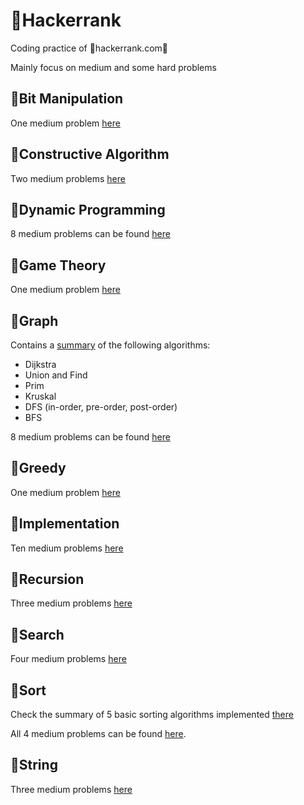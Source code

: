 # &#x1F34F;Hackerrank

Coding practice of &#x1F34F;hackerrank.com&#x1F34F;

Mainly focus on medium and some hard problems

## &#x1F4D7;Bit Manipulation
One medium problem [here](BitManipulation)

## &#x1F4D7;Constructive Algorithm
Two medium problems [here](ConstructiveAlgorithms)

## &#x1F4D7;Dynamic Programming
8 medium problems can be found [here](DynamicProgramming)

## &#x1F4D7;Game Theory
One medium problem [here](GameTheory)

## &#x1F4D7;Graph
Contains a [summary](Graph/README.md) of the following algorithms:
* Dijkstra
* Union and Find
* Prim
* Kruskal
* DFS (in-order, pre-order, post-order)
* BFS

8 medium problems can be found [here](Graph)

## &#x1F4D7;Greedy
One medium problem [here](Greedy)

## &#x1F4D7;Implementation
Ten medium problems [here](Implementation)

## &#x1F4D7;Recursion
Three medium problems [here](Recursion)

## &#x1F4D7;Search
Four medium problems [here](Search)

## &#x1F4D7;Sort
Check the summary of 5 basic sorting algorithms implemented [there](Sort/sort.py)

All 4 medium problems can be found [here](Sort).

## &#x1F4D7;String
Three medium problems [here](Strings)
